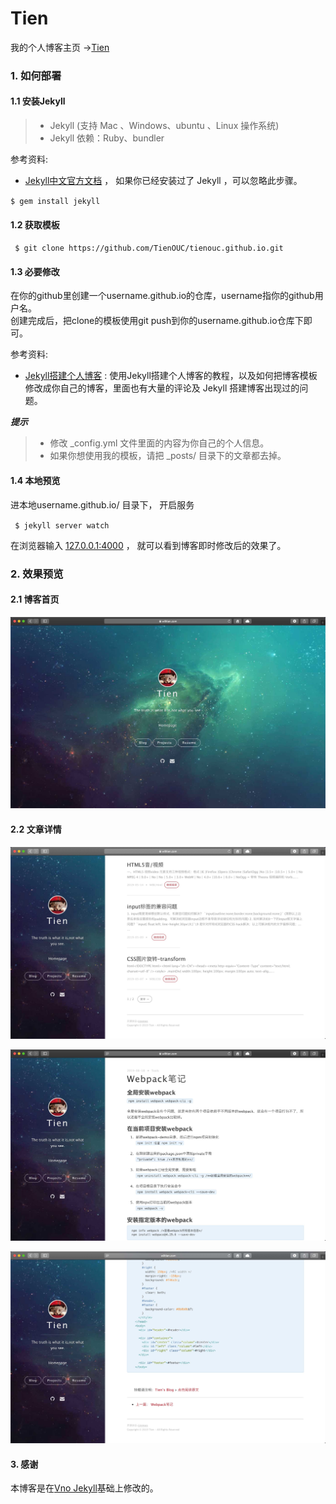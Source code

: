 # Tien
我的个人博客主页 &rarr;[Tien](https://willtien.com)


### 1. 如何部署

#### 1.1 安装Jekyll

>* Jekyll (支持 Mac 、Windows、ubuntu 、Linux 操作系统)                     
>* Jekyll 依赖：Ruby、bundler

参考资料:
- [Jekyll中文官方文档](http://jekyll.bootcss.com/) ， 如果你已经安装过了 Jekyll ，可以忽略此步骤。

`$ gem install jekyll`

#### 1.2 获取模板

` $ git clone https://github.com/TienOUC/tienouc.github.io.git`

#### 1.3 必要修改

在你的github里创建一个username.github.io的仓库，username指你的github用户名。      
创建完成后，把clone的模板使用git push到你的username.github.io仓库下即可。

参考资料:
- [Jekyll搭建个人博客](http://baixin.io/2016/10/jekyll_tutorials1/)  :  使用Jekyll搭建个人博客的教程，以及如何把博客模板修改成你自己的博客，里面也有大量的评论及 Jekyll 搭建博客出现过的问题。

***提示***
>* 修改 _config.yml 文件里面的内容为你自己的个人信息。
>* 如果你想使用我的模板，请把 _posts/ 目录下的文章都去掉。


#### 1.4 本地预览
进本地username.github.io/ 目录下， 开启服务 

` $ jekyll server watch`   

在浏览器输入 [127.0.0.1:4000](127.0.0.1:4000) ， 就可以看到博客即时修改后的效果了。



### 2. 效果预览

#### 2.1 博客首页   

**![首页](/images/readme//img1.jpg)**

#### 2.2 文章详情   

**![文章列表](/images/readme//img2.jpg)** 

**![文章头部](/images/readme//img3.jpg)**

**![文章尾部](/images/readme//img4.jpg)**



#### 3. 感谢        

本博客是在[Vno Jekyll](https://github.com/onevcat/vno-jekyll)基础上修改的。  

